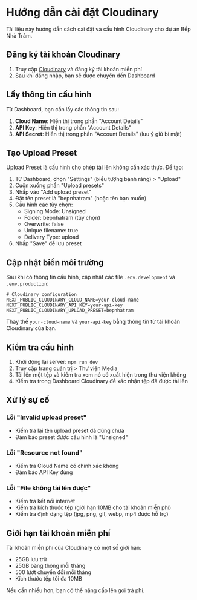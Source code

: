 # Hướng dẫn cài đặt Cloudinary

Tài liệu này hướng dẫn cách cài đặt và cấu hình Cloudinary cho dự án Bếp Nhà Trâm.

## Đăng ký tài khoản Cloudinary

1. Truy cập [Cloudinary](https://cloudinary.com/) và đăng ký tài khoản miễn phí
2. Sau khi đăng nhập, bạn sẽ được chuyển đến Dashboard

## Lấy thông tin cấu hình

Từ Dashboard, bạn cần lấy các thông tin sau:

1. **Cloud Name**: Hiển thị trong phần "Account Details"
2. **API Key**: Hiển thị trong phần "Account Details"
3. **API Secret**: Hiển thị trong phần "Account Details" (lưu ý giữ bí mật)

## Tạo Upload Preset

Upload Preset là cấu hình cho phép tải lên không cần xác thực. Để tạo:

1. Từ Dashboard, chọn "Settings" (biểu tượng bánh răng) > "Upload"
2. Cuộn xuống phần "Upload presets"
3. Nhấp vào "Add upload preset"
4. Đặt tên preset là "bepnhatram" (hoặc tên bạn muốn)
5. Cấu hình các tùy chọn:
   - Signing Mode: Unsigned
   - Folder: bepnhatram (tùy chọn)
   - Overwrite: false
   - Unique filename: true
   - Delivery Type: upload
6. Nhấp "Save" để lưu preset

## Cập nhật biến môi trường

Sau khi có thông tin cấu hình, cập nhật các file `.env.development` và `.env.production`:

```
# Cloudinary configuration
NEXT_PUBLIC_CLOUDINARY_CLOUD_NAME=your-cloud-name
NEXT_PUBLIC_CLOUDINARY_API_KEY=your-api-key
NEXT_PUBLIC_CLOUDINARY_UPLOAD_PRESET=bepnhatram
```

Thay thế `your-cloud-name` và `your-api-key` bằng thông tin từ tài khoản Cloudinary của bạn.

## Kiểm tra cấu hình

1. Khởi động lại server: `npm run dev`
2. Truy cập trang quản trị > Thư viện Media
3. Tải lên một tệp và kiểm tra xem nó có xuất hiện trong thư viện không
4. Kiểm tra trong Dashboard Cloudinary để xác nhận tệp đã được tải lên

## Xử lý sự cố

### Lỗi "Invalid upload preset"

- Kiểm tra lại tên upload preset đã đúng chưa
- Đảm bảo preset được cấu hình là "Unsigned"

### Lỗi "Resource not found"

- Kiểm tra Cloud Name có chính xác không
- Đảm bảo API Key đúng

### Lỗi "File không tải lên được"

- Kiểm tra kết nối internet
- Kiểm tra kích thước tệp (giới hạn 10MB cho tài khoản miễn phí)
- Kiểm tra định dạng tệp (jpg, png, gif, webp, mp4 được hỗ trợ)

## Giới hạn tài khoản miễn phí

Tài khoản miễn phí của Cloudinary có một số giới hạn:
- 25GB lưu trữ
- 25GB băng thông mỗi tháng
- 500 lượt chuyển đổi mỗi tháng
- Kích thước tệp tối đa 10MB

Nếu cần nhiều hơn, bạn có thể nâng cấp lên gói trả phí.